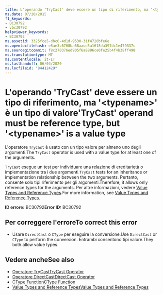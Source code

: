 ```yaml
---
title: L'operando 'TryCast' deve essere un tipo di riferimento, ma '<typename>' è un tipo di valore
ms.date: 07/20/2015
f1_keywords:
- BC30792
- vbc30792
helpviewer_keywords:
- BC30792
ms.assetid: 3325fce5-dbc0-4d1d-9530-31f4720bfe6e
ms.openlocfilehash: e8ae3c6768ba68aacd5a1618da397dc1e479337c
ms.sourcegitcommit: f8c270376ed905f6a8896ce0fe25b4f4b38ff498
ms.translationtype: MT
ms.contentlocale: it-IT
ms.lasthandoff: 06/04/2020
ms.locfileid: "84412429"
---
```

# <a name="trycast-operand-must-be-reference-type-but-typename-is-a-value-type"></a><span data-ttu-id="7971e-102">L'operando 'TryCast' deve essere un tipo di riferimento, ma '\<typename>' è un tipo di valore</span><span class="sxs-lookup"><span data-stu-id="7971e-102">'TryCast' operand must be reference type, but '\<typename>' is a value type</span></span>
<span data-ttu-id="7971e-103">L'operatore `TryCast` è usato con un tipo valore per almeno uno degli argomenti.</span><span class="sxs-lookup"><span data-stu-id="7971e-103">The `TryCast` operator is used with a value type for at least one of the arguments.</span></span>  
  
 <span data-ttu-id="7971e-104">`TryCast` esegue un test per individuare una relazione di ereditarietà o implementazione tra i due argomenti.</span><span class="sxs-lookup"><span data-stu-id="7971e-104">`TryCast` tests for an inheritance or implementation relationship between the two arguments.</span></span> <span data-ttu-id="7971e-105">Pertanto, consente solo tipi riferimento per gli argomenti.</span><span class="sxs-lookup"><span data-stu-id="7971e-105">Therefore, it allows only reference types for the arguments.</span></span> <span data-ttu-id="7971e-106">Per altre informazioni, vedere [Value Types and Reference Types](../programming-guide/language-features/data-types/value-types-and-reference-types.md).</span><span class="sxs-lookup"><span data-stu-id="7971e-106">For more information, see [Value Types and Reference Types](../programming-guide/language-features/data-types/value-types-and-reference-types.md).</span></span>  
  
 <span data-ttu-id="7971e-107">**ID errore:** BC30792</span><span class="sxs-lookup"><span data-stu-id="7971e-107">**Error ID:** BC30792</span></span>  
  
## <a name="to-correct-this-error"></a><span data-ttu-id="7971e-108">Per correggere l'errore</span><span class="sxs-lookup"><span data-stu-id="7971e-108">To correct this error</span></span>  
  
- <span data-ttu-id="7971e-109">Usare `DirectCast` o `CType` per eseguire la conversione.</span><span class="sxs-lookup"><span data-stu-id="7971e-109">Use `DirectCast` or `CType` to perform the conversion.</span></span> <span data-ttu-id="7971e-110">Entrambi consentono tipi valore.</span><span class="sxs-lookup"><span data-stu-id="7971e-110">They both allow value types.</span></span>  
  
## <a name="see-also"></a><span data-ttu-id="7971e-111">Vedere anche</span><span class="sxs-lookup"><span data-stu-id="7971e-111">See also</span></span>

- [<span data-ttu-id="7971e-112">Operatore TryCast</span><span class="sxs-lookup"><span data-stu-id="7971e-112">TryCast Operator</span></span>](../language-reference/operators/trycast-operator.md)
- [<span data-ttu-id="7971e-113">Operatore DirectCast</span><span class="sxs-lookup"><span data-stu-id="7971e-113">DirectCast Operator</span></span>](../language-reference/operators/directcast-operator.md)
- [<span data-ttu-id="7971e-114">CType Function</span><span class="sxs-lookup"><span data-stu-id="7971e-114">CType Function</span></span>](../language-reference/functions/ctype-function.md)
- [<span data-ttu-id="7971e-115">Value Types and Reference Types</span><span class="sxs-lookup"><span data-stu-id="7971e-115">Value Types and Reference Types</span></span>](../programming-guide/language-features/data-types/value-types-and-reference-types.md)
